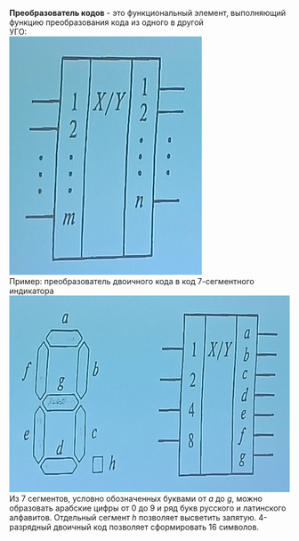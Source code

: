 **Преобразователь кодов** - это функциональный элемент, выполняющий функцию преобразования кода из одного в другой  
УГО:  
![УГО преобразователя кодов](../Pictures/03_01.%20УГО%20преобразователя%20кодов.png)  
Пример: преобразователь двоичного кода в код 7-сегментного индикатора  
![Преобразователь двоичного кода в код 7-сегментного индикатора](../Pictures/03_02.%20Преобразователь%20двоичного%20кода%20в%20код%207-сегментного%20индикатора.png)  
Из 7 сегментов, условно обозначенных буквами от $a$ до $g$, можно образовать арабские цифры от 0 до 9 и ряд букв русского и латинского алфавитов. Отдельный сегмент $h$ позволяет высветить запятую. 4-разрядный двоичный код позволяет сформировать 16 символов.